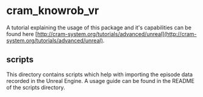 # cram_knowrob_vr
A tutorial explaining the usage of this package and it's capabilities can be found here
[http://cram-system.org/tutorials/advanced/unreal](http://cram-system.org/tutorials/advanced/unreal).

## scripts
This directory contains scripts which help with importing the episode data recorded in the Unreal Engine. 
A usage guide can be found in the README of the scripts directory.


